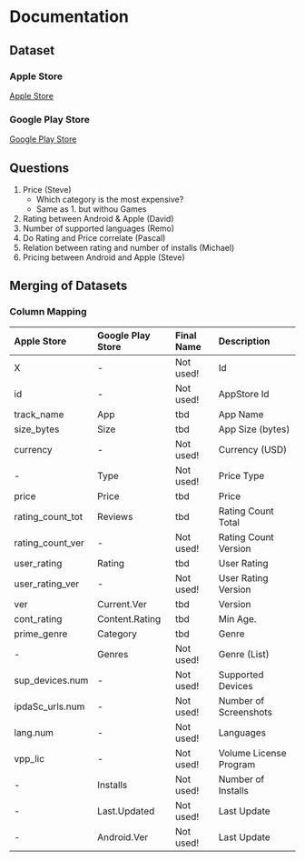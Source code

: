 # Documentation
## Dataset
### Apple Store
[Apple Store](https://www.kaggle.com/ramamet4/app-store-apple-data-set-10k-apps/version/2)

### Google Play Store
[Google Play Store](https://www.kaggle.com/lava18/google-play-store-apps/version/4#googleplaystore_user_reviews.csv)

## Questions

1. Price (Steve)
    * Which category is the most expensive?
    * Same as 1. but withou Games
2. Rating between Android & Apple (David)
3. Number of supported languages (Remo)
4. Do Rating and Price correlate (Pascal)
5. Relation between rating and number of installs (Michael)
6. Pricing between Android and Apple (Steve)

## Merging of Datasets

### Column Mapping

| Apple Store      | Google Play Store     | Final Name  |  Description            |
|:-----------------|:----------------------|:------------|:------------------------|
| X                | -                     | Not used!   |  Id                     |
| id               | -                     | Not used!   |  AppStore Id            |
| track_name       | App                   | tbd         |  App Name               |
| size_bytes       | Size                  | tbd         |  App Size (bytes)       |
| currency         | -                     | Not used!   |  Currency (USD)         |
| -                | Type                  | Not used!   |  Price Type             |
| price            | Price                 | tbd         |  Price                  |
| rating_count_tot | Reviews               | tbd         |  Rating Count Total     |
| rating_count_ver | -                     | Not used!   |  Rating Count Version   |
| user_rating      | Rating                | tbd         |  User Rating            |
| user_rating_ver  | -                     | Not used!   |  User Rating Version    |
| ver              | Current.Ver           | tbd         |  Version                |
| cont_rating      | Content.Rating        | tbd         |  Min Age.               |
| prime_genre      | Category              | tbd         |  Genre                  |
| -                | Genres                | Not used!   |  Genre (List)           |
| sup_devices.num  | -                     | Not used!   |  Supported Devices      |
| ipdaSc_urls.num  | -                     | Not used!   |  Number of Screenshots  |
| lang.num         | -                     | Not used!   |  Languages              |
| vpp_lic          | -                     | Not used!   |  Volume License Program |
| -                | Installs              | Not used!   |  Number of Installs     |
| -                | Last.Updated          | Not used!   |  Last Update            |
| -                | Android.Ver           | Not used!   |  Last Update            |

